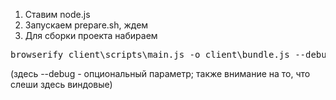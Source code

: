 1. Ставим node.js
2. Запускаем prepare.sh, ждем
3. Для сборки проекта набираем
<pre>browserify client\scripts\main.js -o client\bundle.js --debug</pre>
(здесь --debug - опциональный параметр; также внимание на то, что слеши здесь виндовые)